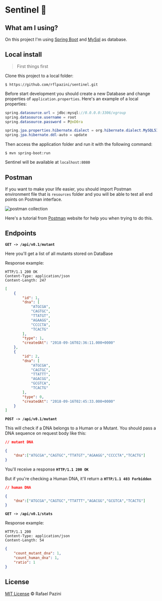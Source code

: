 # Sentinel :space_invader:

## What am I using?
On this project I'm using [Spring Boot](https://spring.io/projects/spring-boot) and [MySql](https://www.mysql.com) as database.

## Local install

> First things first

Clone this project to a local folder:
```
$ https://github.com/rflpazini/sentinel.git
```

Before start development you should create a new Database and change properties of `application.properties`. Here's an example of a local properties:

```java
spring.datasource.url = jdbc:mysql://0.0.0.0:3306/xgroup
spring.datasource.username = root
spring.datasource.password = P@nD0ra

spring.jpa.properties.hibernate.dialect = org.hibernate.dialect.MySQL5InnoDBDialect
spring.jpa.hibernate.ddl-auto = update
```

Then access the application folder and run it with the following command:

```
$ mvn spring-boot:run
```

Sentinel will be available at `localhost:8080`

## Postman

If you want to make your life easier, you should import Postman environment file that is `resources` folder and you will be able to test all end points on Postman interface.

![postman collection](https://i.imgur.com/i4a541L.png)

Here's a tutorial from [Postman](https://www.getpostman.com/docs/v6/postman/collection_runs/using_environments_in_collection_runs) website for help you when trying to do this.

## Endpoints

**`GET -> /api/v0.1/mutant`**

Here you'll get a list of all mutants stored on DataBase

Response example:
```curl
HTTP/1.1 200 OK
Content-Type: application/json
Content-Length: 247
```

```json
[
    {
        "id": 1,
        "dna": [
            "ATGCGA",
            "CAGTGC",
            "TTATGT",
            "AGAAGG",
            "CCCCTA",
            "TCACTG"
        ],
        "type": 1,
        "createdAt": "2018-09-16T02:36:11.000+0000"
    },
    {
        "id": 2,
        "dna": [
            "ATGCGA",
            "CAGTGC",
            "TTATTT",
            "AGACGG",
            "GCGTCA",
            "TCACTG"
        ],
        "type": 0,
        "createdAt": "2018-09-16T02:45:33.000+0000"
    }
]
```

**`POST -> /api/v0.1/mutant`**

This will check if a DNA belongs to a Human or a Mutant. You should pass a DNA sequence on request body like this:
```json
// mutant DNA

{ 
	"dna":["ATGCGA","CAGTGC","TTATGT","AGAAGG","CCCCTA","TCACTG"] 
}
```

You'll receive a response **`HTTP/1.1 200 OK`**

But if you're checking a Human DNA, it'll return a **`HTTP/1.1 403 Forbidden`**

```json
// human DNA

{ 
	"dna":["ATGCGA","CAGTGC","TTATTT","AGACGG","GCGTCA","TCACTG"] 
}
```

**`GET -> /api/v0.1/stats`**

Response example:
```
HTTP/1.1 200
Content-Type: application/json
Content-Length: 54
```

```json
{
    "count_mutant_dna": 1,
    "count_human_dna": 1,
    "ratio": 1
}
```

## License

[MIT License](http://rflpazini.mit-license.org) :copyright: Rafael Pazini
